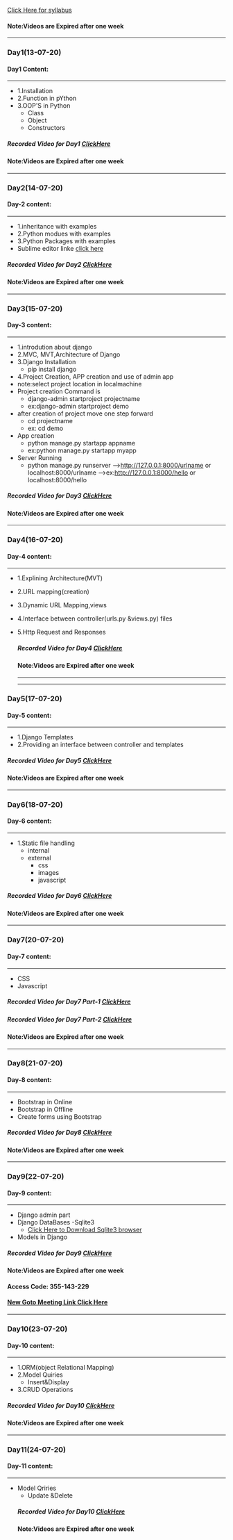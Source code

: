 [Click Here for syllabus](https://drive.google.com/file/d/1OnBUWHxKIa0ixTU8uKrWTGCE7HB3PbGl/view)




#### Note:Videos are Expired after one week
_____
### Day1(13-07-20)
#### Day1 Content:
_____
- 1.Installation
- 2.Function in pYthon 
- 3.OOP'S in Python
  - Class
  - Object
  - Constructors

##### Recorded Video for Day1 [ClickHere](https://transcripts.gotomeeting.com/#/s/f32dd958cf9e3d0cbb86eca02a39fbbc200b594d267a1ef8fd7aab6631950507)
#### Note:Videos are Expired after one week
____
### Day2(14-07-20)
#### Day-2 content:
_____

- 1.inheritance with examples
- 2.Python modues with examples
- 3.Python Packages with examples
- Sublime editor linke [click here](https://www.sublimetext.com/3)
##### Recorded Video for Day2 [ClickHere](https://transcripts.gotomeeting.com/#/s/7106177faf580de14988724889fbf4b836e38474961230835f3e0832fd603061)
#### Note:Videos are Expired after one week

____
### Day3(15-07-20)
#### Day-3 content:
_____
- 1.introdution about django
- 2.MVC, MVT,Architecture of Django
- 3.Django Installation 
   - pip install django
- 4.Project Creation, APP creation and use of
admin app
 - note:select project location in localmachine
  - Project creation Command is 
    - django-admin startproject projectname
    - ex:django-admin startproject demo
  - after creation of project move one step forward 
      - cd projectname
      - ex: cd demo
  - App creation
      - python manage.py startapp appname
      - ex:python manage.py startapp myapp
  - Server Running
      - python manage.py runserver
        -->http://127.0.0.1:8000/urlname or localhost:8000/urlname
        -->ex:http://127.0.0.1:8000/hello or localhost:8000/hello
 ##### Recorded Video for Day3 [ClickHere](https://transcripts.gotomeeting.com/#/s/247df487b0bb2b7eedf25588fe715a1478588bbddeba33c586fdea5b460d4ae2)
#### Note:Videos are Expired after one week
____
### Day4(16-07-20)
#### Day-4 content:
_____
- 1.Explining Architecture(MVT)
- 2.URL mapping(creation)
- 3.Dynamic URL Mapping,views
- 4.Interface between controller(urls.py &views.py) files
- 5.Http Request and Responses

  ##### Recorded Video for Day4 [ClickHere](https://transcripts.gotomeeting.com/#/s/afa69a01dccf889c8c557a212610d52726fc1869d44c92c2d44d587a6178b0fc)
  #### Note:Videos are Expired after one week
  _______
  
  ____
### Day5(17-07-20)
#### Day-5 content:
_____
- 1.Django Templates
- 2.Providing an interface between controller and
templates
##### Recorded Video for Day5 [ClickHere](https://transcripts.gotomeeting.com/#/s/609e10814bf6b2146a6f58a08ef58f552d509403fe88faa0b033d32d5ecbab4e)
  #### Note:Videos are Expired after one week

  ____
### Day6(18-07-20)
#### Day-6 content:
_____

- 1.Static file handling
  - internal
  - external
    - css
    - images
    - javascript
##### Recorded Video for Day6 [ClickHere](https://transcripts.gotomeeting.com/#/s/15729ce3d7d69e2d6a1c45f35268a903ef093b8a84eb0dc7aebb0a533dc640bf)
  #### Note:Videos are Expired after one week

  ____
### Day7(20-07-20)
#### Day-7 content:
_____

  - CSS
  - Javascript
  ##### Recorded Video for Day7 Part-1 [ClickHere](https://transcripts.gotomeeting.com/#/s/7e1b508bf39ce631eeafc54c2234050223d6f72ee372b2f06587808abea38dcb)
  ##### Recorded Video for Day7 Part-2 [ClickHere](https://transcripts.gotomeeting.com/#/s/b8093c8c8bef34f826c09f4742053f501e7f1598656dc7cd768d56a9ba0f4c67)
  #### Note:Videos are Expired after one week

  ____
### Day8(21-07-20)
#### Day-8 content:
_____

  - Bootstrap in Online
  - Bootstrap in Offline
  - Create forms using Bootstrap
  ##### Recorded Video for Day8 [ClickHere](https://transcripts.gotomeeting.com/#/s/dbf995d05f90416bf6e45b989f050681a720fb01d8b007f4032a576395256616)
  #### Note:Videos are Expired after one week

  ____
### Day9(22-07-20)
#### Day-9 content:
_____
 - Django admin part
 - Django DataBases -Sqlite3
      - [Click Here to Download Sqlite3 browser](https://sqlitebrowser.org/dl/)
 - Models in Django
 ##### Recorded Video for Day9 [ClickHere](https://transcripts.gotomeeting.com/#/s/f0f0a5831c311ca54adc8038e52cb7a683749f0490a1b2880991735cacbd48bb)
  #### Note:Videos are Expired after one week

#### Access Code: 355-143-229
#### [New Goto Meeting Link Click Here](https://global.gotomeeting.com/install/355143229)

____
### Day10(23-07-20)
#### Day-10 content:
_____

- 1.ORM(object Relational Mapping)
- 2.Model Quiries
  - Insert&Display
- 3.CRUD Operations 
 ##### Recorded Video for Day10 [ClickHere](https://transcripts.gotomeeting.com/#/s/7b532ac0c43d66fe688ba1499c98660a199456d3b417653caeec90d69f1c65ad)
  #### Note:Videos are Expired after one week
 
 ____
### Day11(24-07-20)
#### Day-11 content:
_____
- Model Qriries
  - Update &Delete
  ##### Recorded Video for Day10 [ClickHere](https://transcripts.gotomeeting.com/#/s/3e92be52352025651def019383410da5421cb4ca379a38369fe00fde25ec3c64)
  #### Note:Videos are Expired after one week
